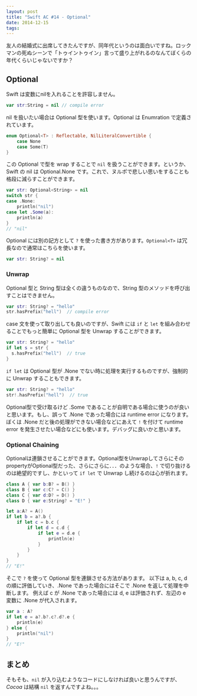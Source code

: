 ```yaml
---
layout: post
title: "Swift AC #14 - Optional"
date: 2014-12-15
tags:
---
```


友人の結婚式に出席してきたんですが、同年代というのは面白いですね。ロックマンの死ぬシーンで「トゥイントゥイン」言って盛り上がれるのなんてぼくらの年代くらいじゃないですか？

## Optional
 Swift は変数にnilを入れることを許容しません。

```swift
var str:String = nil // compile error
```

nil を扱いたい場合は Optional 型を使います。Optional は Enumration で定義されています。

```swift
enum Optional<T> : Reflectable, NilLiteralConvertible {
    case None
    case Some(T)
}
```

この Optional で型を wrap することで `nil` を扱うことができます。というか、Swift の nil は Optional<T>.None です。これで、ヌルポで悲しい思いをすることも格段に減らすことができます。

```swift
var str: Optional<String> = nil
switch str {
case .None:
    println("nil")
case let .Some(a):
    println(a)
}
// "nil"
```

Optional には別の記方として `?` を使った書き方があります。`Optional<T>` は冗長なので通常はこちらを使います。

```swift
var str: String? = nil
```

### Unwrap

Optional<String> 型と String 型は全くの違うものなので、String 型のメソッドを呼び出すことはできません。

```swift
var str: String? = "hello"
str.hasPrefix("hell")  // compile error
```

case 文を使って取り出しても良いのですが、Swift には `if` と `let` を組み合わせることでもっと簡単に Optional 型を Unwrap することができます。

```swift
var str: String? = "hello"
if let s = str {
  s.hasPrefix("hell")  // true
}
```

`if let` は Optional 型が .None でない時に処理を実行するものですが、強制的に Unwrap することもできます。

```swift
var str: String? = "hello"
str!.hasPrefix("hell")  // true
```

Optional型で受け取るけど .Some であることが自明である場合に使うのが良いと思います。もし、誤って .None であった場合には runtime error になります。
ぼくは .None だと後の処理ができない場合などにあえて `!` を付けて runtime error を発生させたい場合などにも使います。デバッグに良いかと思います。

### Optional Chaining
Optionalは連鎖させることができます。Optional型をUnwrapしてさらにそのpropertyがOptional型だった、さらにさらに．．．のような場合、`!` で切り抜けるのは絶望的ですし、かといって `if let` で Unwrap し続けるのは心が折れます。


```swift
class A { var b:B? = B() }
class B { var c:C? = C() }
class C { var d:D? = D() }
class D { var e:String? = "E!" }

let a:A? = A()
if let b = a?.b {
    if let c = b.c {
        if let d = c.d {
            if let e = d.e {
                println(e)
            }
        }
    }
}
// "E!"
```

そこで `?` を使って Optional 型を連鎖させる方法があります。
以下は a, b, c, d の順に評価していき、.None であった場合にはそこで .None を返して処理を中断します。
例えば c が .None であった場合には d, e は評価されず、左辺の e 変数に .None が代入されます。

```swift
var a : A?
if let e = a?.b?.c?.d?.e {
    println(e)
} else {
    println("nil")
}
// "E!"
```

## まとめ

そもそも、`nil` が入り込むようなコードにしなければ良いと思うんですが、*Cocoa* は結構 `nil` を返すんですよね。。。

